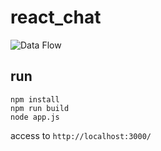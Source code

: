 # react_chat

![Data Flow](images/flow.jpg)


## run

```
npm install
npm run build
node app.js
```

access to `http://localhost:3000/`